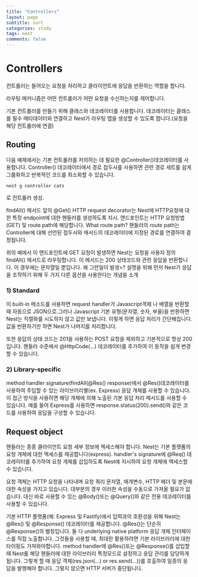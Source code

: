 ```yaml
---
title: "Controllers"
layout: page
subtitle: sort
categories: study
tags: nest
comments: false
---
```


# Controllers
컨트롤러는 들어오는 요청을 처리하고 클라이언트에 응답을 반환하는 역할을 합니다.

라우팅 메커니즘은 어떤 컨트롤러가 어떤 요청을 수신하는지를 제어합니다.

기본 컨트롤러를 만들기 위해 클래스와 데코레이터를 사용합니다. 데코레이터는 클래스를 필수 메타데이터와 연결하고 Nest가 라우팅 맵을 생성할 수 있도록 합니다.(요청을 해당 컨트롤러에 연결)

## Routing
다음 예제에서는 기본 컨트롤러를 저의하는 데 필요한 @Controller()데코레이터를 사용합니다. Controller() 데코레이터에서 경로 접두사를 사용하면 관련 경로 세트를 쉽게 그룹화하고 반복적인 코드를 최소화할 수 있습니다.

```console
nest g controller cats
```
로 컨트롤러 생성.

findAll() 메서드 앞의 @Get() HTTP request decorator는 Nest에 HTTP요청에 대한 특정 endpoint에 대한 핸들러를 생성하도록 지시. 앤드포인트는 HTTP 요청방법(GET) 및 route path에 해당합니다. 
What route path?
핸들러의 route path는 Controller에 대해 선언된 접두사와 매서드의 데코레이터에 지정된 경로를 연결하여 결정됩니다. 

위의 예에서 이 엔드포인트에 GET 요청이 발생하면 Nest는 요청을 사용자 정의 findAll() 매서드로 라우팅합니다.
이 메서드는 200 상태코드와 관련 응답을 반환합니다. 이 경우에는 문자열일 뿐입니다. 왜 그런일이 발생>? 설명을 위해 먼저 Nest가 응답을 조작하기 위해 두 가지 다른 옵션을 사용한다는 개념을 소개

### 1) Standard
이 built-in 메소드를 사용하면 request handler가 Javascript객체 나 배열을 반환할 때 자동으로 JSON으로.그러나 Javascript 기본 유형(문자열, 숫자, 부울)을 반환하면 Nest는 직렬화를 시도하지 않고 값만 보냅니다. 이렇게 하면 응답 처리가 간단해집니다. 값을 반환하기만 하면 Nest가 나머지를 처리합니다.

또한 응답의 상태 코드는 201을 사용하는 POST 요청을 제외하고 기본적으로 항상 200입니다. 핸들러 수준에서 @HttpCode(...) 데코레이터를 추가하여 이 동작을 쉽게 변경할 수 있습니다.
### 2) Library-specific
method handler signature(findAll(@Res() response)에서 @Res()데코레이터를 사용하여 주입할 수 있는 라이브러리별(ex. Express) 응답 개체를 사용할 수 있습니다. 이 접근 방식을 사용하면 해당 개체에 의해 노출된 기본 응답 처리 메서드를 사용할 수 있습니다. 예를 들어 Express를 사용하면 response.status(200).send()와 같은 코드를 사용하여 응답을 구성할 수 있습니다.

## Request object
핸들러는 종종 클라이언트 요청 세부 정보에 엑세스해야 합니다. Nest는 기본 플랫폼의 요청 개체에 대한 엑세스를 제공합니다(express). handler's signature에 @Req() 데코레이터를 추가하여 요청 개체를 삽입하도록 Nest에 지시하여 요청 개체에 액세스할 수 있습니다.

요청 객체는 HTTP 요청을 나타내며 요청 쿼리 문자열, 매개변수, HTTP 헤더 및 본문에 대한 속성을 가지고 있습니다. 대부분의 경우 이러한 속성을 수동으로 가져올 필요가 없습니다. 대신 바로 사용할 수 있는 @Body()또는 @Query()와 같은 전용 데코레이터를 사용할 수 있습니다.

기본 HTTP 플랫폼(예: Express 및 Fastify)에서 입력과의 호환성을 위해 Nest는 @Res() 및 @Response() 데코레이터를 제공합니다. @Res()는 단순히 @Response()의 별칭입니다. 둘 다 underlying native platform 응답 개체 인터페이스를 직접 노출합니다. 그것들을 사용할 때, 최대한 활용하려면 기본 라이브러리에 대한 타이핑도 가져와야합니다. method handler에 @Res()또는 @Response()를 삽입할 때 Nest를 해당 핸들러에 대한 라이브러리 특정모드로 설정하고 응답 관리를 담당하게 됩니다. 그렇게 할 때 응답 객체(res.json(...) or res.send(...))를 호출하여 일종의 응답을 발행해야 합니다. 그렇지 않으면 HTTP 서버가 중단됩니다.





